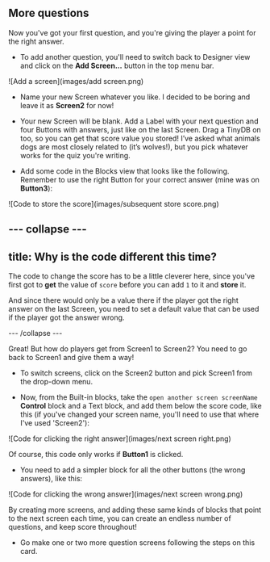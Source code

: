 ## More questions

Now you've got your first question, and you're giving the player a point for the right answer. 

+ To add another question, you'll need to switch back to Designer view and click on the **Add Screen...** button in the top menu bar.

![Add a screen](images/add screen.png)

+ Name your new Screen whatever you like. I decided to be boring and leave it as **Screen2** for now!

+ Your new Screen will be blank. Add a Label with your next question and four Buttons with answers, just like on the last Screen. Drag a TinyDB on too, so you can get that score value you stored! I’ve asked what animals dogs are most closely related to (it’s wolves!), but you pick whatever works for the quiz you're writing.

+ Add some code in the Blocks view that looks like the following. Remember to use the right Button for your correct answer (mine was on **Button3**):

![Code to store the score](images/subsequent store score.png)

--- collapse ---
---
title: Why is the code different this time?
---

The code to change the score has to be a little cleverer here, since you've first got to **get** the value of `score` before you can add `1` to it and **store** it. 

And since there would only be a value there if the player got the right answer on the last Screen, you need to set a default value that can be used if the player got the answer wrong. 

--- /collapse ---

Great! But how do players get from Screen1 to Screen2? You need to go back to Screen1 and give them a way! 

+ To switch screens, click on the Screen2 button and pick Screen1 from the drop-down menu.

+ Now, from the Built-in blocks, take the `open another screen screenName` **Control** block and a Text block, and add them below the score code, like this (if you've changed your screen name, you'll need to use that where I've used 'Screen2'):

![Code for clicking the right answer](images/next screen right.png)

Of course, this code only works if **Button1** is clicked. 

+ You need to add a simpler block for all the other buttons (the wrong answers), like this:

![Code for clicking the wrong answer](images/next screen wrong.png)

By creating more screens, and adding these same kinds of blocks that point to the next screen each time, you can create an endless number of questions, and keep score throughout! 

+ Go make one or two more question screens following the steps on this card.
